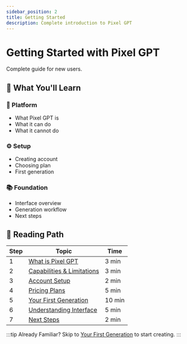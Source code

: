 ```yaml
---
sidebar_position: 2
title: Getting Started
description: Complete introduction to Pixel GPT
---
```


# Getting Started with Pixel GPT

Complete guide for new users.

## 🎯 What You'll Learn

<div className="container">
  <div className="row">
    <div className="col col--4">
      <div className="card">
        <div className="card__header">
          <h3>🎨 Platform</h3>
        </div>
        <div className="card__body">
          <ul>
            <li>What Pixel GPT is</li>
            <li>What it can do</li>
            <li>What it cannot do</li>
          </ul>
        </div>
      </div>
    </div>
    <div className="col col--4">
      <div className="card">
        <div className="card__header">
          <h3>⚙️ Setup</h3>
        </div>
        <div className="card__body">
          <ul>
            <li>Creating account</li>
            <li>Choosing plan</li>
            <li>First generation</li>
          </ul>
        </div>
      </div>
    </div>
    <div className="col col--4">
      <div className="card">
        <div className="card__header">
          <h3>📚 Foundation</h3>
        </div>
        <div className="card__body">
          <ul>
            <li>Interface overview</li>
            <li>Generation workflow</li>
            <li>Next steps</li>
          </ul>
        </div>
      </div>
    </div>
  </div>
</div>

## 📖 Reading Path

| Step | Topic | Time |
|------|-------|------|
| 1 | [What is Pixel GPT](what-is-pixelgpt) | 3 min |
| 2 | [Capabilities & Limitations](capabilities-and-limitations) | 3 min |
| 3 | [Account Setup](account-setup) | 2 min |
| 4 | [Pricing Plans](pricing-plans) | 5 min |
| 5 | [Your First Generation](your-first-generation) | 10 min |
| 6 | [Understanding Interface](understanding-the-interface) | 5 min |
| 7 | [Next Steps](next-steps) | 2 min |

:::tip Already Familiar?
Skip to [Your First Generation](your-first-generation) to start creating.
:::
